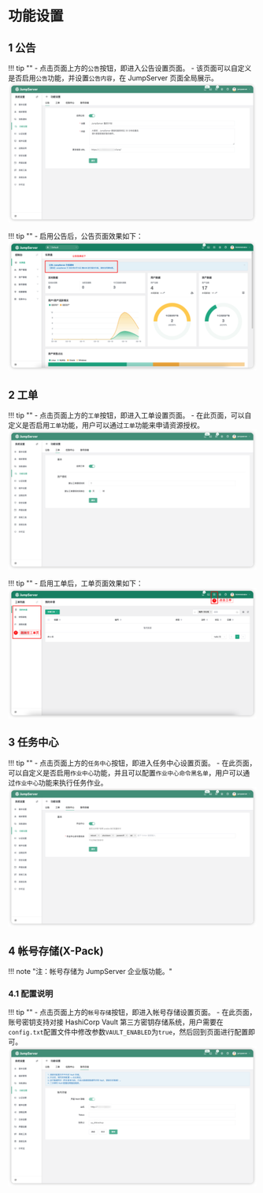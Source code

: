# 功能设置

## 1 公告
!!! tip ""
    - 点击页面上方的`公告`按钮，即进入公告设置页面。
    - 该页面可以自定义是否启用`公告`功能，并设置`公告内容`，在 JumpServer 页面全局展示。
![fanction_01](../../img/fanction01.png)

!!! tip ""
    - 启用公告后，公告页面效果如下：
![basic_05](../../img/basic_05.png)

## 2 工单
!!! tip ""
    - 点击页面上方的`工单`按钮，即进入工单设置页面。
    - 在此页面，可以自定义是否启用`工单`功能，用户可以通过`工单`功能来申请资源授权。
![fanction_02](../../img/fanction02.png)

!!! tip ""
    - 启用工单后，工单页面效果如下：
![basic_02](../../img/basic_02.png)

## 3 任务中心
!!! tip ""
    - 点击页面上方的`任务中心`按钮，即进入任务中心设置页面。
    - 在此页面，可以自定义是否启用`作业中心`功能，并且可以配置`作业中心命令黑名单`，用户可以通过`作业中心`功能来执行任务作业。
![fanction_03](../../img/fanction03.png)

## 4 帐号存储(X-Pack)
!!! note "注：帐号存储为 JumpServer 企业版功能。"

### 4.1 配置说明
!!! tip ""
    - 点击页面上方的`帐号存储`按钮，即进入帐号存储设置页面。
    - 在此页面，账号密钥支持对接 HashiCorp Vault 第三方密钥存储系统，用户需要在`config.txt`配置文件中修改参数`VAULT_ENABLED`为`true`，然后回到页面进行配置即可。
![fanction_04](../../img/fanction04.png)
